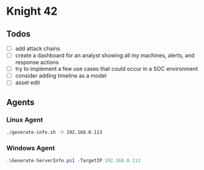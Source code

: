 # Knight 42

## Todos
- [ ] add attack chains
- [ ] create a dashboard for an analyst showing all my machines, alerts, and response actions
- [ ] try to implement a few use cases that could occur in a SOC environment
- [ ] consider adding timeline as a model
- [ ] asset edit

## Agents
### Linux Agent
```bash
./generate-info.sh -h 192.168.0.113
```
### Windows Agent
```powershell
.\Generate-ServerInfo.ps1 -TargetIP 192.168.0.113

```
